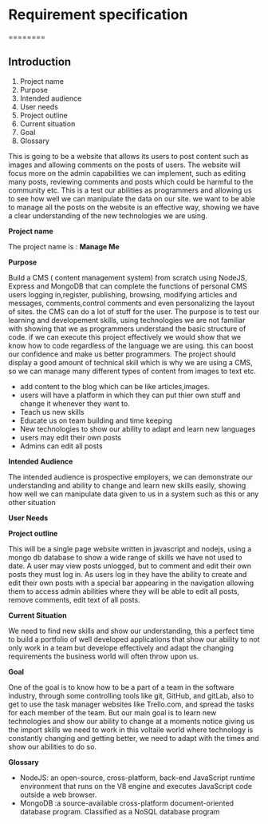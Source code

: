 # Requirement specification
========
## Introduction
1. Project name
2. Purpose
3. Intended audience
4. User needs 
5. Project outline 
6. Current situation 
7. Goal  
8. Glossary

This is going to be a website that allows its users to post content such as images and allowing comments on the posts of users. The website will focus more on the admin capabilities we can implement, such as editing many posts, reviewing comments and posts which could be harmful to the community etc. This is a test our abilities as programmers and allowing us to see how well we can manipulate the data on our site. we want to be able to manage all the posts on the website is an effective way, showing we have a clear understanding of the new technologies we are using. 

__Project name__

The project name is : **Manage Me**

__Purpose__

Build a CMS ( content management system) from scratch using NodeJS, Express and MongoDB that can complete the functions of personal CMS users logging in,register, publishing, browsing, modifying articles and messages, comments,control comments and even personalizing the layout of sites.
the CMS can do a lot of stuff for the user. The purpose is to test our learning and developement skills, using technologies we are not familiar with showing that we as programmers understand the basic structure of code. if we can execute this project effectively we would show that we know how to code regardless of the language we are using. this can boost our confidence and make us better programmers. The project should display a good amount of technical skill which is why we are using a CMS, so we can manage many different types of content from images to text etc. 

* add content to the blog which can be like articles,images.
* users will have a platform in which they can put thier own stuff and change it whenever they want to.
* Teach us new skills
* Educate us on team building and time keeping 
* New technologies to show our ability to adapt and learn new languages
* users may edit their own posts
* Admins can edit all posts 


__Intended Audience__

The intended audience is prospective employers, we can demonstrate our understanding and ability to change and learn new skills easily, showing how well we can manipulate data given to us in a system such as this or any other situation 

__User Needs__

__Project outline__

This will be a single page website written in javascript and nodejs, using a mongo db database to show a wide range of skills we have not used to date. A user may view posts unlogged, but to comment and edit their own posts they must log in. As users log in they have the ability to create and edit their own posts with a special bar appearing in the navigation allowing them to access admin abilities where they will be able to edit all posts, remove comments, edit text of all posts. 

__Current Situation__

We need to find new skills and show our understanding, this a perfect time to build a portfolio of well developed applications that show our ability to not only work in a team but develope effectively and adapt the changing requirements the business world will often throw upon us.

__Goal__

One of the goal is to know how to be a part of a team in the software industry, through some controlling tools like git, GitHub, and gitLab, also to get to use the task manager websites like Trello.com, and spread the tasks for each member of the team. But our main goal is to learn new technologies and show our ability to change at a moments notice giving us the import skills we need to work in this voltaile world where technology is constantly changing and getting better, we need to adapt with the times and show our abilities to do so.

__Glossary__

 * NodeJS:  an open-source, cross-platform, back-end JavaScript runtime environment that runs on the V8 engine and executes JavaScript code outside a web browser.
 * MongoDB :a source-available cross-platform document-oriented database program. Classified as a NoSQL database program